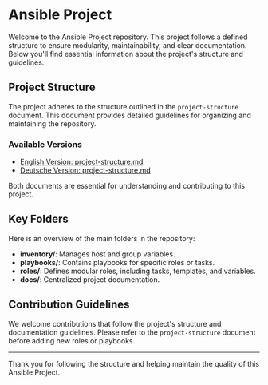 # Ansible Project

Welcome to the Ansible Project repository. This project follows a defined structure to ensure modularity, maintainability, and clear documentation. Below you'll find essential information about the project's structure and guidelines.

## Project Structure

The project adheres to the structure outlined in the `project-structure` document. This document provides detailed guidelines for organizing and maintaining the repository. 

### Available Versions
- [English Version: project-structure.md](docs/en/project-structure.md)
- [Deutsche Version: project-structure.md](docs/de/project-structure.md)

Both documents are essential for understanding and contributing to this project.

## Key Folders

Here is an overview of the main folders in the repository:

- **inventory/**: Manages host and group variables.
- **playbooks/**: Contains playbooks for specific roles or tasks.
- **roles/**: Defines modular roles, including tasks, templates, and variables.
- **docs/**: Centralized project documentation.

## Contribution Guidelines

We welcome contributions that follow the project's structure and documentation guidelines. Please refer to the `project-structure` document before adding new roles or playbooks.

---

Thank you for following the structure and helping maintain the quality of this Ansible Project. 
